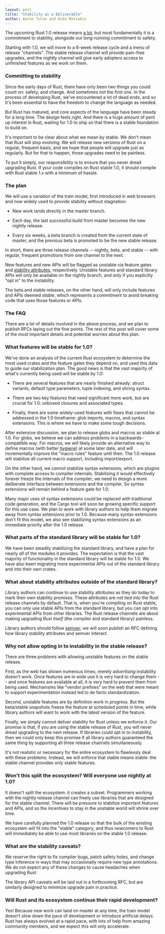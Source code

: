 ```yaml
---
layout: post
title: "Stability as a Deliverable"
author: Aaron Turon and Niko Matsakis
---
```


The upcoming Rust 1.0 release means
[a lot](http://blog.rust-lang.org/2014/09/15/Rust-1.0.html), but most
fundamentally it is a commitment to stability, alongside our
long-running commitment to safety.

Starting with 1.0, we will move to
a 6-week release cycle and a menu of release "channels". The stable
release channel will provide pain-free upgrades, and the nightly
channel will give early adopters access to unfinished features as we
work on them.

### Committing to stability

Since the early days of Rust, there have only been two things you
could count on: safety, and change. And sometimes not the first
one. In the process of developing Rust, we've encountered a lot of
dead ends, and so it's been essential to have the freedom to change
the language as needed.

But Rust has matured, and core aspects of the language have been
steady for a long time. The design feels right. And there is a huge
amount of pent up interest in Rust, waiting for 1.0 to ship so that
there is a stable foundation to build on.

It's important to be clear about what we mean by stable. We don't mean
that Rust will stop evolving. We will release new versions of Rust on
a regular, frequent basis, and we hope that people will upgrade just
as regularly. But for that to happen, those upgrades need to be
painless.

To put it simply, our responsibility is to ensure that you never dread
upgrading Rust. If your code compiles on Rust stable 1.0, it should
compile with Rust stable 1.x with a minimum of hassle.

### The plan

We will use a variation of the train model, first introduced in web
browsers and now widely used to provide stability without stagnation:

* New work lands directly in the master branch.

* Each day, the last successful build from master becomes the new nightly release.

* Every six weeks, a beta branch is created from the current state of
  master, and the previous beta is promoted to be the new stable
  release.

In short, there are three release channels -- nightly, beta, and
stable -- with regular, frequent promotions from one channel to the
next.

New features and new APIs will be flagged as unstable via feature gates
and
[stability attributes](http://doc.rust-lang.org/reference.html#stability),
respectively.
Unstable features and standard library APIs will only be available on
the nightly branch, and only if you explicitly "opt in" to the
instability.

The beta and stable releases, on the other hand, will only include
features and APIs deemed *stable*, which represents a commitment to
avoid breaking code that uses those features or APIs.

### The FAQ

There are a lot of details involved in the above process, and we plan
to publish RFCs laying out the fine points. The rest of this post will
cover some of the most important details and potential worries about
this plan.

### What features will be stable for 1.0?

We've done an analysis of the current Rust ecosystem to determine the
most used crates and the feature gates they depend on, and used this
data to guide our stabilization plan. The good news is that the vast
majority of what's currently being used will be stable by 1.0:

* There are several features that are nearly finished already: struct
  variants, default type parameters, tuple indexing, and slicing syntax.

* There are two key features that need significant more work, but are
  crucial for 1.0: unboxed closures and associated types.

* Finally, there are some widely-used features with flaws that cannot
  be addressed in the 1.0 timeframe: glob imports, macros, and syntax
  extensions. This is where we have to make some tough decisions.

After extensive discussion, we plan to release globs and macros as
stable at 1.0. For globs, we believe we can address problems in a
backwards-compatible way. For macros, we will likely provide an
alternative way to define macros (with better
[hygiene](http://en.wikipedia.org/wiki/Hygienic_macro)) at some later
date, and will incrementally improve the "macro rules" feature until
then. The 1.0 release will stabilize all current macro support,
including import/export.

On the other hand, we *cannot* stabilize syntax extensions, which are
plugins with complete access to compiler internals. Stabilizing it
would effectively forever freeze the internals of the compiler; we
need to design a more deliberate interface between extensions and the
compiler. So syntax extensions will remain behind a feature gate for
1.0.

Many major uses of syntax extensions could be replaced with
traditional code generation, and the Cargo tool will soon be growing
specific support for this use case. We plan to work with library
authors to help them migrate away from syntax extensions prior to
1.0. Because many syntax extensions don't fit this model, we also see
stabilizing syntax extensions as an immediate priority after the 1.0
release.

### What parts of the standard library will be stable for 1.0?

We have been steadily stabilizing the standard library, and have a
plan for nearly *all* of the modules it provides. The expectation is
that the vast majority of functionality in the standard library will
be stable for 1.0. We have also been migrating more experimental APIs
out of the standard library and into their own crates.

### What about stability attributes outside of the standard library?

Library authors can continue to use stability attributes as they do
today to mark their own stability promises. These attributes are not
tied into the Rust release channels by default. That is, when you're
compiling on Rust stable, you can only use stable APIs from the
standard library, but you can opt into experimental APIs from other
libraries. The Rust release channels are about making upgrading *Rust
itself* (the compiler and standard library) painless.

Library authors should follow [semver](http://semver.org/); we will
soon publish an RFC defining how library stability attributes and
semver interact.

### Why not allow opting in to instability in the stable release?

There are three problems with allowing unstable features on the
stable release.

First, as the web has shown numerous times, merely *advertising*
instability doesn't work. Once features are in wide use it is very
hard to change them -- and once features are available at all, it is
very hard to prevent them from being used. Mechanisms like "vendor
prefixes" on the web that were meant to support experimentation
instead led to de facto standardization.

Second, unstable features are by definition work in progress. But the
beta/stable snapshots freeze the feature at scheduled points in time,
while library authors will want to work with the latest version of the
feature.

Finally, we simply *cannot* deliver stability for Rust unless we
enforce it. Our promise is that, if you are using the stable release
of Rust, you will never dread upgrading to the next release. If
libraries could opt in to instability, then we could only keep this
promise if all library authors guaranteed the same thing by supporting
all three release channels simultaneously.

It's not realistic or necessary for the entire ecosystem to flawlessly
deal with these problems. Instead, we will enforce that stable means
stable: the stable channel provides only stable features.

### Won't this split the ecosystem? Will everyone use nightly at 1.0?

It doesn't split the ecosystem: it creates a subset. Programmers
working with the nightly release channel can freely use libraries that
are designed for the stable channel. There will be pressure to
stabilize important features and APIs, and so the incentives to stay
in the unstable world will shrink over time.

We have carefully planned the 1.0 release so that the bulk of the
existing ecosystem will fit into the "stable" category, and thus
newcomers to Rust will immediately be able to use most libraries on
the stable 1.0 release.

### What are the stability caveats?

We reserve the right to fix compiler bugs, patch safety holes, and
change type inference in ways that may occasionally require new type
annotations. We do not expect any of these changes to cause
headaches when upgrading Rust.

The library API caveats will be laid out in a forthcoming RFC, but are
similarly designed to minimize upgrade pain in practice.

### Will Rust and its ecosystem continue their rapid development?

Yes! Because new work can land on master at any time, the train model
doesn't slow down the pace of development or introduce artificial
delays. Rust has always evolved at a rapid pace, with lots of help
from amazing community members, and we expect this will only accelerate.
